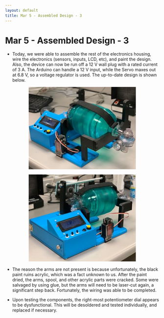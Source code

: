 ```yaml
---
layout: default
title: Mar 5 - Assembled Design - 3
---
```

# Mar 5 - Assembled Design - 3

- Today, we were able to assemble the rest of the electronics housing, wire the electronics (sensors, inputs, LCD, etc), and paint the design. Also, the device can now be run off a 12 V wall plug with a rated current of 3 A. The Arduino can handle a 12 V input, while the Servo maxes out at 6.8 V, so a voltage regulator is used. The up-to-date design is shown below.

<figure align="center">
  <img src="/assets/img/painted_design.JPG" width="350" />
</figure>
<figure align="center">
  <img src="/assets/img/painted_design_left.JPG" width="350" />
</figure>

- The reason the arms are not present is because unfortunately, the black paint ruins acrylic, which was a fact unknown to us. After the paint dried, the arms, spool, and other acrylic parts were cracked. Some were salvaged by using glue, but the arms will need to be laser-cut again, a significant step back. Fortunately, the wiring was able to be completed.

- Upon testing the components, the right-most potentiometer dial appears to be dysfunctional. This will be desoldered and tested individually, and replaced if necessary.
